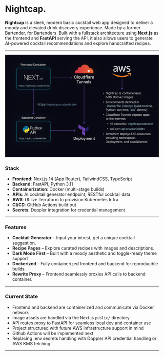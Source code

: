 # Nightcap.

**Nightcap** is a sleek, modern basic cocktail web app designed to deliver a moody and elevated drink discovery experience. Made by a former Bartender, for Bartenders. Built with a fullstack architecture using **Next.js** as the frontend and **FastAPI** serving the API, it also allows users to generate AI-powered cocktail recommendations and explore handcrafted recipes.

---

![Nightcap Architecture](./assets/diagram.jpeg)

### Stack

- **Frontend**: Next.js 14 (App Router), TailwindCSS, TypeScript
- **Backend**: FastAPI, Python 3.11
- **Containerization**: Docker (multi-stage builds)
- **APIs**: AI cocktail generator endpoint, RESTful cocktail data
- **AWS**: Utilize Terraform to provision Kubernetes Infra. 
- **CI/CD**: GitHub Actions build out
- **Secrets**: Doppler integration for credential management

---

### Features

- **Cocktail Generator** – Input your intrest, get a unique cocktail suggestion.
- **Recipe Pages** – Explore curated recipes with images and descriptions.
- **Dark Mode First** – Built with a moody aesthetic and toggle-ready theme support
- **Dockerized** – Fully containerized frontend and backend for reproducible builds.
- **Rewrite Proxy** – Frontend seamlessly proxies API calls to backend container.

---

### Current State

- Frontend and backend are containerized and communicate via Docker network
- Image assets are handled via the Next.js `public/` directory
- API routes proxy to FastAPI for seamless local dev and container use
- Project structured with future AWS infrastructure support in mind
- Github Actions will be implemented next
- Replacing .env secrets handling with Doppler API credential handling or AWS KMS fetching.

---




